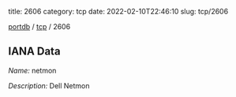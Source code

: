title: 2606
category: tcp
date: 2022-02-10T22:46:10
slug: tcp/2606

[portdb](/) / [tcp](/category/tcp.html) / 2606


## IANA Data

_Name:_ netmon

_Description:_ Dell Netmon


